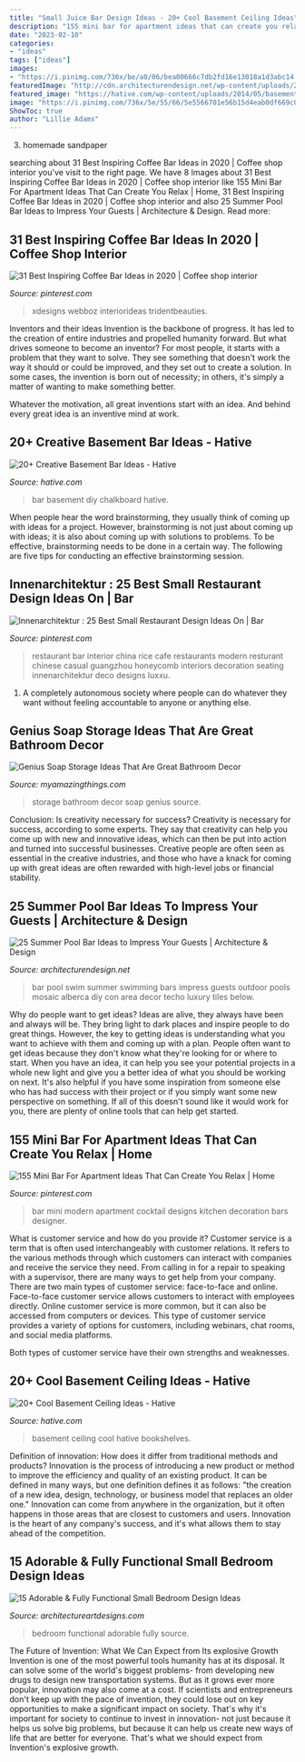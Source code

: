 ```yaml
---
title: "Small Juice Bar Design Ideas - 20+ Cool Basement Ceiling Ideas"
description: "155 mini bar for apartment ideas that can create you relax"
date: "2023-02-10"
categories:
- "ideas"
tags: ["ideas"]
images:
- "https://i.pinimg.com/736x/be/a0/06/bea00666c7db2fd16e13018a1d3abc14.jpg"
featuredImage: "http://cdn.architecturendesign.net/wp-content/uploads/2014/09/Summer-Pool-Bar-Ideas-3.jpg"
featured_image: "https://hative.com/wp-content/uploads/2014/05/basement-ceiling-ideas/20-black-basement-bookshelves.jpg"
image: "https://i.pinimg.com/736x/5e/55/66/5e5566701e56b15d4eab0df669c00b0c.jpg"
ShowToc: true
author: "Lillie Adams"
---
```



3. homemade sandpaper

	

		
searching about 31 Best Inspiring Coffee Bar Ideas in 2020 | Coffee shop interior you've visit to the right page. We have 8 Images about 31 Best Inspiring Coffee Bar Ideas in 2020 | Coffee shop interior like 155 Mini Bar For Apartment Ideas That Can Create You Relax | Home, 31 Best Inspiring Coffee Bar Ideas in 2020 | Coffee shop interior and also 25 Summer Pool Bar Ideas to Impress Your Guests | Architecture &amp; Design. Read more:
		
    
## 31 Best Inspiring Coffee Bar Ideas In 2020 | Coffee Shop Interior

<img loading=lazy src="https://i.pinimg.com/736x/4b/bc/aa/4bbcaad82a56dbcf9deb0acd4fee5894.jpg" onerror="this.onerror=null;this.src='https://tse1.mm.bing.net/th?id=OIP.XJO6_GrMDboGtaw4uWrvGwHaLx&amp;pid=15.1';" alt="31 Best Inspiring Coffee Bar Ideas in 2020 | Coffee shop interior">

_Source: pinterest.com_

>xdesigns webboz interiorideas tridentbeauties. 

	

Inventors and their ideas
Invention is the backbone of progress. It has led to the creation of entire industries and propelled humanity forward. But what drives someone to become an inventor?
For most people, it starts with a problem that they want to solve. They see something that doesn't work the way it should or could be improved, and they set out to create a solution. In some cases, the invention is born out of necessity; in others, it's simply a matter of wanting to make something better.

Whatever the motivation, all great inventions start with an idea. And behind every great idea is an inventive mind at work.

    
## 20+ Creative Basement Bar Ideas - Hative

<img loading=lazy src="https://hative.com/wp-content/uploads/2014/05/basement-bar-ideas/5-diy-chalkboard-wal.jpg" onerror="this.onerror=null;this.src='https://tse4.mm.bing.net/th?id=OIP.8kLX5nqRVEjPn8PVthRJZQHaLL&amp;pid=15.1';" alt="20+ Creative Basement Bar Ideas - Hative">

_Source: hative.com_

>bar basement diy chalkboard hative. 

	

When people hear the word brainstorming, they usually think of coming up with ideas for a project. However, brainstorming is not just about coming up with ideas; it is also about coming up with solutions to problems. To be effective, brainstorming needs to be done in a certain way. The following are five tips for conducting an effective brainstorming session.

    
## Innenarchitektur : 25 Best Small Restaurant Design Ideas On | Bar

<img loading=lazy src="https://i.pinimg.com/736x/be/a0/06/bea00666c7db2fd16e13018a1d3abc14.jpg" onerror="this.onerror=null;this.src='https://tse1.mm.bing.net/th?id=OIP.lf6tvcq8meaItsuE46M5uQHaLH&amp;pid=15.1';" alt="Innenarchitektur : 25 Best Small Restaurant Design Ideas On | Bar">

_Source: pinterest.com_

>restaurant bar interior china rice cafe restaurants modern resturant chinese casual guangzhou honeycomb interiors decoration seating innenarchitektur deco designs luxxu. 

	

1. A completely autonomous society where people can do whatever they want without feeling accountable to anyone or anything else. 

    
## Genius Soap Storage Ideas That Are Great Bathroom Decor

<img loading=lazy src="http://myamazingthings.com/wp-content/uploads/2017/08/soap-storage-ideas-2.jpg" onerror="this.onerror=null;this.src='https://tse1.mm.bing.net/th?id=OIP.RDDyhPPz6T8RcvH3QWLNuAHaLG&amp;pid=15.1';" alt="Genius Soap Storage Ideas That Are Great Bathroom Decor">

_Source: myamazingthings.com_

>storage bathroom decor soap genius source. 

	

Conclusion: Is creativity necessary for success?
Creativity is necessary for success, according to some experts. They say that creativity can help you come up with new and innovative ideas, which can then be put into action and turned into successful businesses. Creative people are often seen as essential in the creative industries, and those who have a knack for coming up with great ideas are often rewarded with high-level jobs or financial stability.

    
## 25 Summer Pool Bar Ideas To Impress Your Guests | Architecture &amp; Design

<img loading=lazy src="http://cdn.architecturendesign.net/wp-content/uploads/2014/09/Summer-Pool-Bar-Ideas-3.jpg" onerror="this.onerror=null;this.src='https://tse2.mm.bing.net/th?id=OIP.r22WxhA3ieVWTJUrA-dJaAHaLH&amp;pid=15.1';" alt="25 Summer Pool Bar Ideas to Impress Your Guests | Architecture &amp; Design">

_Source: architecturendesign.net_

>bar pool swim summer swimming bars impress guests outdoor pools mosaic alberca diy con area decor techo luxury tiles below. 

	

Why do people want to get ideas?
Ideas are alive, they always have been and always will be. They bring light to dark places and inspire people to do great things. However, the key to getting ideas is understanding what you want to achieve with them and coming up with a plan. 
People often want to get ideas because they don't know what they're looking for or where to start. When you have an idea, it can help you see your potential projects in a whole new light and give you a better idea of what you should be working on next. It's also helpful if you have some inspiration from someone else who has had success with their project or if you simply want some new perspective on something. If all of this doesn't sound like it would work for you, there are plenty of online tools that can help get started.

    
## 155 Mini Bar For Apartment Ideas That Can Create You Relax | Home

<img loading=lazy src="https://i.pinimg.com/736x/5e/55/66/5e5566701e56b15d4eab0df669c00b0c.jpg" onerror="this.onerror=null;this.src='https://tse2.mm.bing.net/th?id=OIP.D3sDwebRnUN0fRa48-ClzAHaLJ&amp;pid=15.1';" alt="155 Mini Bar For Apartment Ideas That Can Create You Relax | Home">

_Source: pinterest.com_

>bar mini modern apartment cocktail designs kitchen decoration bars designer. 

	

What is customer service and how do you provide it?
Customer service is a term that is often used interchangeably with customer relations. It refers to the various methods through which customers can interact with companies and receive the service they need. From calling in for a repair to speaking with a supervisor, there are many ways to get help from your company.
There are two main types of customer service: face-to-face and online. Face-to-face customer service allows customers to interact with employees directly. Online customer service is more common, but it can also be accessed from computers or devices. This type of customer service provides a variety of options for customers, including webinars, chat rooms, and social media platforms.

Both types of customer service have their own strengths and weaknesses.

    
## 20+ Cool Basement Ceiling Ideas - Hative

<img loading=lazy src="https://hative.com/wp-content/uploads/2014/05/basement-ceiling-ideas/20-black-basement-bookshelves.jpg" onerror="this.onerror=null;this.src='https://tse1.mm.bing.net/th?id=OIP.-9224jOK8WW_k0AQv5mATwHaGz&amp;pid=15.1';" alt="20+ Cool Basement Ceiling Ideas - Hative">

_Source: hative.com_

>basement ceiling cool hative bookshelves. 

	

Definition of innovation: How does it differ from traditional methods and products?
Innovation is the process of introducing a new product or method to improve the efficiency and quality of an existing product. It can be defined in many ways, but one definition defines it as follows: "the creation of a new idea, design, technology, or business model that replaces an older one." Innovation can come from anywhere in the organization, but it often happens in those areas that are closest to customers and users. Innovation is the heart of any company's success, and it's what allows them to stay ahead of the competition.

    
## 15 Adorable &amp; Fully Functional Small Bedroom Design Ideas

<img loading=lazy src="http://www.architectureartdesigns.com/wp-content/uploads/2015/02/737-630x452.jpg" onerror="this.onerror=null;this.src='https://tse3.mm.bing.net/th?id=OIP.TKd-T_XRQB7qN5Ga5MkVuQHaFU&amp;pid=15.1';" alt="15 Adorable &amp; Fully Functional Small Bedroom Design Ideas">

_Source: architectureartdesigns.com_

>bedroom functional adorable fully source. 

	

The Future of Invention: What We Can Expect from Its explosive Growth
Invention is one of the most powerful tools humanity has at its disposal. It can solve some of the world's biggest problems- from developing new drugs to design new transportation systems. But as it grows ever more popular, innovation may also come at a cost. If scientists and entrepreneurs don't keep up with the pace of invention, they could lose out on key opportunities to make a significant impact on society.
That's why it's important for society to continue to invest in innovation- not just because it helps us solve big problems, but because it can help us create new ways of life that are better for everyone. That's what we should expect from Invention's explosive growth.

